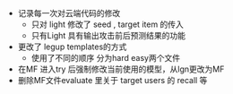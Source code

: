 - 记录每一次对云端代码的修改
  - 只对 light 修改了 seed ,  target item 的传入
  - 只有Light 具有输出攻击前后预测结果的功能
- 更改了 legup templates的方式
  - 使用了不同的顺序 分为hard easy两个文件
- 在MF 进入try 后强制修改当前使用的模型，从lgn更改为MF
- 删除MF文件evaluate 里关于 target users 的 recall 等

